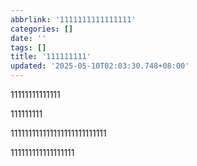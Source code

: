 ```yaml
---
abbrlink: '1111111111111111'
categories: []
date: ''
tags: []
title: '111111111'
updated: '2025-05-10T02:03:30.748+08:00'
---
```

11111111111111

111111111

111111111111111111111111111

111111111111111111
